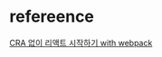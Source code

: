 refereence
===

[CRA 없이 리액트 시작하기 with webpack](https://yogjin.tistory.com/entry/CRA-%EC%97%86%EC%9D%B4-%EB%A6%AC%EC%95%A1%ED%8A%B8-%EC%8B%9C%EC%9E%91%ED%95%98%EA%B8%B0)
